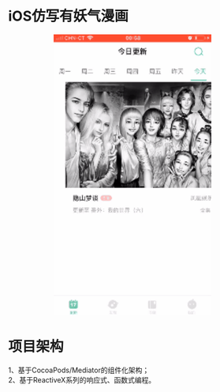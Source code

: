 # iOS仿写有妖气漫画

<p align="center">
  <img width="320" height="568" src="Snapshot/today.gif"/>
</p>

# 项目架构

1、基于CocoaPods/Mediator的组件化架构；</br>
2、基于ReactiveX系列的响应式、函数式编程。
